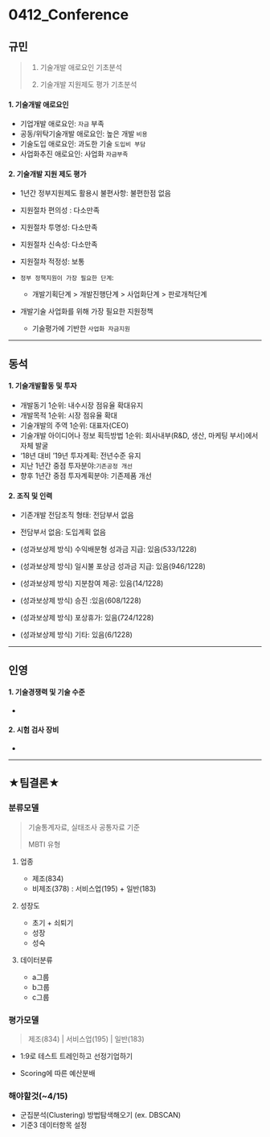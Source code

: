 # 0412_Conference

## 규민

> 1. 기술개발 애로요인 기초분석
>
> 2. 기술개발 지원제도 평가 기초분석

#### 1. 기술개발 애로요인

- 기업개발 애로요인:  `자금` 부족
- 공동/위탁기술개발 애로요인: 높은 개발 `비용`
- 기술도입 애로요인: 과도한 기술 `도입비 부담`
- 사업화추진 애로요인: 사업화 `자금부족`

#### 2. 기술개발 지원 제도 평가

- 1년간 정부지원제도 활용시 불편사항: 불편한점 없음

- 지원절차 편의성 : 다소만족

- 지원절차 투명성: 다소만족

- 지원절차 신속성: 다소만족

- 지원절차 적정성: 보통

- `정부 정책지원이 가장 필요한 단계`:

  - 개발기획단계 > 개발진행단계 > 사업화단계 > 판로개척단계

- 개발기술 사업화를 위해 가장 필요한 지원정책

  - 기술평가에 기반한 `사업화 자금지원`

    

----------------------

## 동석

#### 1. 기술개발활동 및 투자

- 개발동기 1순위: 내수시장 점유율 확대유지
-  개발목적 1순위: 시장 점유율 확대
-  기술개발의 주역 1순위: 대표자(CEO)
-  기술개발 아이디어나 정보 획득방법 1순위: 회사내부(R&D, 생산, 마케팅 부서)에서 자체 발굴
-  ‘18년 대비 ’19년 투자계획: 전년수준 유지
-  지난 1년간 중점 투자분야:`기존공정 개선`
-  향후 1년간 중점 투자계획분야:  기존제품 개선

#### 2. 조직 및 인력

-  기존개발 전담조직 형태: 전담부서 없음
-  전담부서 없음: 도입계획 없음

-  (성과보상제 방식) 수익배분형 성과금 지급: 있음(533/1228)

-  (성과보상제 방식) 일시불 포상금 성과금 지급: 있음(946/1228)

-  (성과보상제 방식) 지분참여 제공: 있음(14/1228)

- (성과보상제 방식) 승진 :있음(608/1228)

-  (성과보상제 방식) 포상휴가: 있음(724/1228)

-   (성과보상제 방식) 기타: 있음(6/1228)

  

----------

## 인영

#### 1. 기술경쟁력 및 기술 수준

- 

#### 2. 시험 검사 장비

- 



-----

## ★팀결론★

### 분류모델

> 기술통계자료, 실태조사 공통자료 기준
>
> MBTI 유형

1. 업종

   - 제조(834)  
   - 비제조(378) : 서비스업(195)  + 일반(183)

2. 성장도

   - 초기 + 쇠퇴기
   - 성장
   - 성숙

3. 데이터분류
   - a그룹
   - b그룹
   - c그룹

### 평가모델

>  제조(834)  | 서비스업(195) | 일반(183)

- 1:9로 테스트 트레인하고 선정기업하기

- Scoring에 따른 예산분배

### 해야할것(~4/15)

- 군집분석(Clustering) 방법탐색해오기 (ex. DBSCAN)
- 기준3 데이터항목 설정






